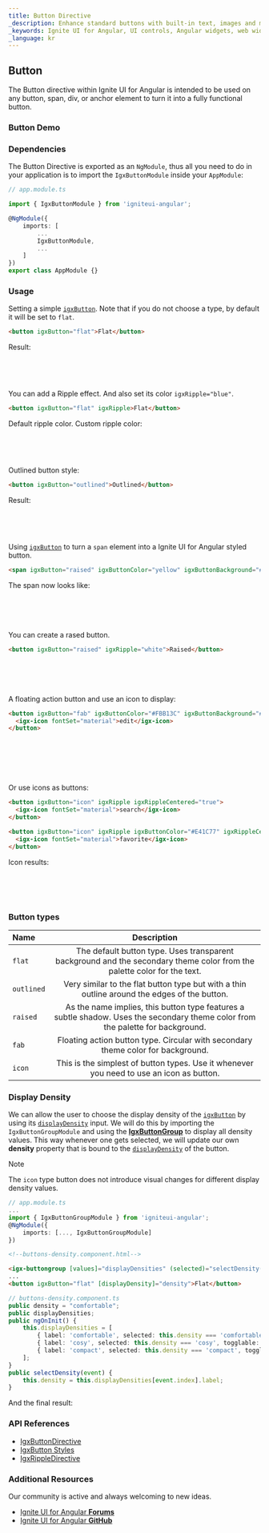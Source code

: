 ```yaml
---
title: Button Directive
_description: Enhance standard buttons with built-in text, images and more features through Ignite UI for Angular Buttons control.
_keywords: Ignite UI for Angular, UI controls, Angular widgets, web widgets, UI widgets, Angular, Native Angular Components Suite, Native Angular Controls, Native Angular Components Library, Angular Buttons components, Angular Buttons controls
_language: kr
---
```


## Button

The Button directive within Ignite UI for Angular is intended to be used on any button, span, div, or anchor element to turn it into a fully functional button.

### Button Demo


<code-view style="height: 436px" 
           data-demos-base-url="{environment:demosBaseUrl}" 
           iframe-src="{environment:demosBaseUrl}/data-entries/buttons-sample-1" >
</code-view>

<div class="divider--half"></div>

### Dependencies

The Button Directive is exported as an `NgModule`, thus all you need to do in your application is to import the `IgxButtonModule` inside your `AppModule`:

```typescript
// app.module.ts

import { IgxButtonModule } from 'igniteui-angular';

@NgModule({
    imports: [
        ...
        IgxButtonModule,
        ...
    ]
})
export class AppModule {}
```

### Usage

Setting a simple [`igxButton`]({environment:angularApiUrl}/classes/igxbuttondirective.html). Note that if you do not choose a type, by default it will be set to `flat`.

```html
<button igxButton="flat">Flat</button>
```

Result:
<div class="sample-container loading" style="height: 48px">
    <iframe seamless width="100%" height="100%" frameborder="0" data-src="{environment:demosBaseUrl}/data-entries/buttons-sample-2" class="lazyload">
</iframe></div>

You can add a Ripple effect. And also set its color `igxRipple="blue"`.

```html
<button igxButton="flat" igxRipple>Flat</button>
```

Default ripple color. Custom ripple color:
<div class="sample-container loading" style="height: 48px">
    <iframe seamless width="100%" height="100%" frameborder="0" data-src="{environment:demosBaseUrl}/data-entries/buttons-sample-3" class="lazyload">
</iframe></div>

Outlined button style:

```html
<button igxButton="outlined">Outlined</button>
```

Result:
<div class="sample-container loading" style="height: 48px">
    <iframe class="lazyload" seamless width="100%" height="100%" frameborder="0" data-src="{environment:demosBaseUrl}/data-entries/buttons-sample-8">
</iframe></div>


Using [`igxButton`]({environment:angularApiUrl}/classes/igxbuttondirective.html) to turn a `span` element into a Ignite UI for Angular styled button.

```html
<span igxButton="raised" igxButtonColor="yellow" igxButtonBackground="#000" igxRipple="yellow">Click me</span>
```

The span now looks like:
<div class="sample-container loading" style="height: 54px">
    <iframe seamless width="100%" height="100%" frameborder="0" data-src="{environment:demosBaseUrl}/data-entries/buttons-sample-4" class="lazyload">
</iframe></div>

You can create a rased button.

```html
<button igxButton="raised" igxRipple="white">Raised</button>
```

<div class="sample-container loading" style="height: 54px">
    <iframe seamless width="100%" height="100%" frameborder="0" data-src="{environment:demosBaseUrl}/data-entries/buttons-sample-5" class="lazyload">
</iframe></div>

A floating action button and use an icon to display:

```html
<button igxButton="fab" igxButtonColor="#FBB13C" igxButtonBackground="#340068" igxRipple="#FBB13C">
  <igx-icon fontSet="material">edit</igx-icon>
</button>
```
<div class="sample-container loading" style="height: 74px">
    <iframe seamless width="100%" height="100%" frameborder="0" data-src="{environment:demosBaseUrl}/data-entries/buttons-sample-6" class="lazyload">
</iframe></div>

Or use icons as buttons:

```html
<button igxButton="icon" igxRipple igxRippleCentered="true">
  <igx-icon fontSet="material">search</igx-icon>
</button>
```
```html
<button igxButton="icon" igxRipple igxButtonColor="#E41C77" igxRippleCentered="true">
  <igx-icon fontSet="material">favorite</igx-icon>
</button>
```
Icon results:
<div class="sample-container loading" style="height: 54px">
    <iframe seamless width="100%" height="100%" frameborder="0" data-src="{environment:demosBaseUrl}/data-entries/buttons-sample-7" class="lazyload">
</iframe></div>

<div class="divider--half"></div>

### Button types
| Name   | Description |
|:----------|:-------------:|
| `flat` | The default button type. Uses transparent background and the secondary theme color from the palette color for the text. |
| `outlined` |  Very similar to the flat button type but with a thin outline around the edges of the button. |
| `raised` | As the name implies, this button type features a subtle shadow. Uses the secondary theme color from the palette for background. |
| `fab` | Floating action button type. Circular with secondary theme color for background. |
| `icon` | This is the simplest of button types. Use it whenever you need to use an icon as button. |

### Display Density

We can allow the user to choose the display density of the [`igxButton`]({environment:angularApiUrl}/classes/igxbuttondirective.html) by using its [`displayDensity`]({environment:angularApiUrl}/classes/igxbuttondirective.html#displaydensity) input. We will do this by importing the `IgxButtonGroupModule` and using the [**IgxButtonGroup**](button-group.md) to display all density values. This way whenever one gets selected, we will update our own **density** property that is bound to the [`displayDensity`]({environment:angularApiUrl}/classes/igxbuttondirective.html#displaydensity) of the button.

> [!NOTE] 
> The `icon` type button does not introduce visual changes for different display density values.

```typescript
// app.module.ts
...
import { IgxButtonGroupModule } from 'igniteui-angular';
@NgModule({
    imports: [..., IgxButtonGroupModule]
})
```

```html
<!--buttons-density.component.html-->

<igx-buttongroup [values]="displayDensities" (selected)="selectDensity($event)"></igx-buttongroup>
...
<button igxButton="flat" [displayDensity]="density">Flat</button>
```

```typescript
// buttons-density.component.ts
public density = "comfortable";
public displayDensities;
public ngOnInit() {
    this.displayDensities = [
        { label: 'comfortable', selected: this.density === 'comfortable', togglable: true },
        { label: 'cosy', selected: this.density === 'cosy', togglable: true },
        { label: 'compact', selected: this.density === 'compact', togglable: true }
    ];
}
public selectDensity(event) {
    this.density = this.displayDensities[event.index].label;
}
```

And the final result:

<code-view style="height: 300px" 
           data-demos-base-url="{environment:demosBaseUrl}" 
           iframe-src="{environment:demosBaseUrl}/data-entries/buttons-display-density" >
</code-view>

<div class="divider--half"></div>

### API References
<div class="divider--half"></div>

* [IgxButtonDirective]({environment:angularApiUrl}/classes/igxbuttondirective.html)
* [IgxButton Styles]({environment:sassApiUrl}/index.html#function-button-theme)
* [IgxRippleDirective]({environment:angularApiUrl}/classes/igxrippledirective.html)

### Additional Resources
<div class="divider--half"></div>

Our community is active and always welcoming to new ideas.

* [Ignite UI for Angular **Forums**](https://www.infragistics.com/community/forums/f/ignite-ui-for-angular)
* [Ignite UI for Angular **GitHub**](https://github.com/IgniteUI/igniteui-angular)
